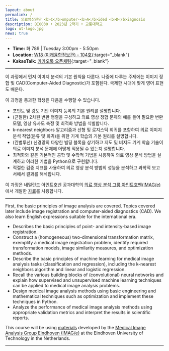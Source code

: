 ```yaml
---
layout: about
permalink: /
title: 의료영상진단 <b>C</b>omputer-<b>A</b>ided <b>D</b>iagnosis
description: BIO030 • 2023년 2학기 • 교통대학교
logo: ut-logo.jpg
news: true
---
```


- **Time:** 화 789 | Tuesday 3:00pm - 5:50pm
- **Location:** [W18 (미래융합정보관) - 104호](https://naver.me/GSHd39rS){:target="\_blank"}
- **KakaoTalk:** [카카오톡 오픈채팅](https://open.kakao.com/o/gyKV6LDf){:target="\_blank"}

<!--
- **Discussion:** [Piazza](https://piazza.com/class/jqh4n6275r82yq){:target="\_blank"}
- **HW submission:** [Gradescope](https://www.gradescope.com/courses/36025){:target="\_blank"}
- **Online lectures:** The lectures will be live-streamed through [Panopto](https://scs.hosted.panopto.com/Panopto/Pages/Sessions/List.aspx?folderID=0f44b4d7-fb4e-49eb-b88d-a9d00125e1b3){:target="\_blank"}, recorded, and made available on [YouTube](https://www.youtube.com/playlist?list=PLoZgVqqHOumTY2CAQHL45tQp6kmDnDcqn){:target="\_blank"}.
- **Contact:** Students should ask all course-related questions on [Piazza](https://piazza.com/class/jqh4n6275r82yq){:target="\_blank"}, where you will also find announcements. For external enquiries, personal matters, or in emergencies, you can email us at *10708-instructor@cs.cmu.edu*.
-->

---

이 과정에서 먼저 이미지 분석의 기본 원칙을 다룬다. 나중에 다루는 주제에는 이미지 정합 및 CAD(Computer-Aided Diagnostic)가 포함된다. 국제한 시대에 맞게 영어 표현도 배운다.

이 과정을 통과한 학생은 다음을 수행할 수 있습니다.

- 포인트 및 강도 기반 이미지 등록의 기본 원리를 설명합니다.
- (균질한) 2차원 변환 행렬을 구성하고 의료 영상 정합 문제의 예를 들어 필요한 변환 모델, 영상 유사도 측정 및 최적화 방법을 식별합니다.
- k-nearest neighbors 알고리즘과 선형 및 로지스틱 회귀를 포함하여 의료 이미지 분석 작업(분류 및 회귀)을 위한 기계 학습의 기본 원리를 설명합니다.
- (컨벌루션) 신경망의 다양한 빌딩 블록을 상기하고 지도 및 비지도 기계 학습 기술이 의료 이미지 분석 문제에 어떻게 적용될 수 있는지 설명합니다.
- 최적화와 같은 기본적인 공학 및 수학적 기법을 사용하여 의료 영상 분석 방법을 설계하고 이러한 기법을 Python으로 구현합니다.
- 적절한 검증 지표를 사용하여 의료 영상 분석 방법의 성능을 분석하고 과학적 보고서에서 결과를 해석합니다.

이 과정은 네덜란드 아인트호벤 공과대학의 [의료 영상 분석 그룹 아인트호벤(IMAG/e)](https://www.tue.nl/en/research/research-groups/medical-image-analysis)에서 개발한 [자료](https://8dc00-mia-docs.readthedocs.io/en/latest/index.html)를 사용합니다.

---

First, the basic principles of image analysis are covered. Topics covered later include image registration and computer-aided diagnostics (CAD). We also learn English expressions suitable for the international era.

- Describes the basic principles of point- and intensity-based image registration.
- Construct a (homogeneous) two-dimensional transformation matrix, exemplify a medical image registration problem, identify required transformation models, image similarity measures, and optimization methods.
- Describe the basic principles of machine learning for medical image analysis tasks (classification and regression), including the k-nearest neighbors algorithm and linear and logistic regression.
- Recall the various building blocks of (convolutional) neural networks and explain how supervised and unsupervised machine learning techniques can be applied to medical image analysis problems.
- Design medical image analysis methods using basic engineering and mathematical techniques such as optimization and implement these techniques in Python.
- Analyze the performance of medical image analysis methods using appropriate validation metrics and interpret the results in scientific reports.

This course will be using [materials](https://8dc00-mia-docs.readthedocs.io/en/latest/index.html) developed by the [Medical Image Analysis Group Eindhoven (IMAG/e)](https://www.tue.nl/en/research/research-groups/medical-image-analysis) at the Eindhoven University of Technology in the Netherlands.

---

